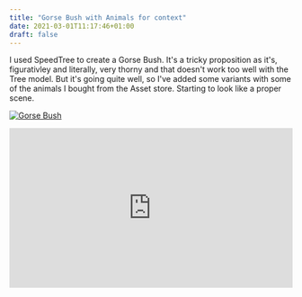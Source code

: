 ```yaml
---
title: "Gorse Bush with Animals for context"
date: 2021-03-01T11:17:46+01:00
draft: false
---
```


I used SpeedTree to create a Gorse Bush. It's a tricky proposition as it's, figurativley and literally, very thorny
and that doesn't work too well with the Tree model. But it's going quite well,
so I've added some variants with some of the animals I bought from the Asset store. Starting to look like a proper scene.

<a href="https://youtu.be/s2Flu4RKRBw" target="_blank"><img src="https://img.youtube.com/vi/s2Flu4RKRBw/0.jpg" alt="Gorse Bush" /></a>
<div style="position: relative; padding-bottom: 56.25%; height: 0; overflow: hidden;">
  <iframe src="https://www.youtube.com/embed/s2Flu4RKRBw" style="position: absolute; top: 0; left: 0; width: 100%; height: 100%; border:0;" allowfullscreen title="YouTube Video"></iframe>
</div>
<!--more-->



